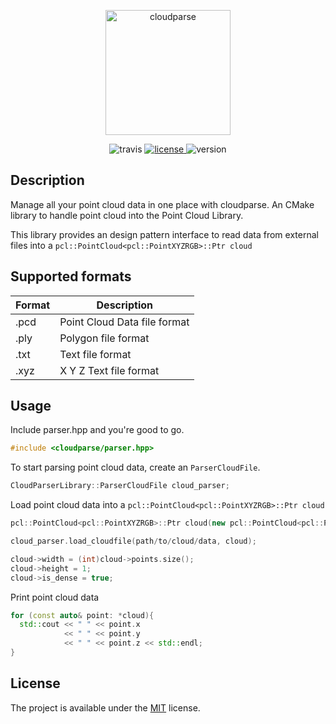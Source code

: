 <p align="center">
  <img height="200" src="https://user-images.githubusercontent.com/35694200/179996504-0146bfca-e486-4c25-9329-263137b9c985.png" alt="cloudparse"/>
</p>

<p align="center">
  <img src="https://github.com/danielTobon43/cloudparse/actions/workflows/ci.yml/badge.svg?branch=main" alt="travis"/>
  <a href="https://github.com/danielTobon43/cloudparse/blob/main/LICENSE">
    <img src="https://img.shields.io/badge/License-MIT-yellow.svg" alt="license"/>
  </a>
  <img src="https://img.shields.io/badge/version-0.2.0-blue.svg?cacheSeconds=2592000" alt="version"/>
</p>

## Description
Manage all your point cloud data in one place with cloudparse. An CMake library to handle point cloud into the Point Cloud Library.

This library provides an design pattern interface to read data from external files into a `pcl::PointCloud<pcl::PointXYZRGB>::Ptr cloud`

## Supported formats
| Format      | Description |
| ----------- | ----------- |
| .pcd      | Point Cloud Data file format       |
| .ply   | Polygon file format        |
| .txt   | Text file format        |
| .xyz      | X Y Z Text file format       |

## Usage
Include parser.hpp and you're good to go.

```cpp
#include <cloudparse/parser.hpp>
```

To start parsing point cloud data, create an ```ParserCloudFile```.

```cpp
CloudParserLibrary::ParserCloudFile cloud_parser;
```

Load point cloud data into a ```pcl::PointCloud<pcl::PointXYZRGB>::Ptr cloud```

```cpp
pcl::PointCloud<pcl::PointXYZRGB>::Ptr cloud(new pcl::PointCloud<pcl::PointXYZRGB>());

cloud_parser.load_cloudfile(path/to/cloud/data, cloud);

cloud->width = (int)cloud->points.size();
cloud->height = 1;
cloud->is_dense = true;
```

Print point cloud data

```cpp
for (const auto& point: *cloud){
  std::cout << " " << point.x
            << " " << point.y
            << " " << point.z << std::endl;
}
```


## License
The project is available under the [MIT](https://opensource.org/licenses/MIT) license.
